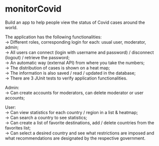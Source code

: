 # monitorCovid

Build an app to help people view the status of Covid cases around the world.                                                                                      
                                                                                      
 The application has the following functionalities:                                                                                      
 -> Different roles, corresponding login for each: usual user, moderator, admin;                                                                                      
 -> All users can connect (login with username and password) / disconnect (logout) / retrieve the password;                                                                         
 -> An automatic way (external API) from where you take the numbers;                                                                                      
 -> The distribution of cases is shown on a heat map;                                                                                      
 -> The information is also saved / read / updated in the database;                                                                                      
 -> There are 3 JUnit tests to verify application functionalities.                                                                                      
                                                                                       
 Admin:                                                                                      
 -> Can create accounts for moderators, can delete moderator or user accounts;                                                                                      
                                                                                       
 User:                                                                                      
 -> Can view statistics for each country / region in a list & heatmap;                                                                                      
 -> Can search a country to see statistics;                                                                                      
 -> Can create a list of favorite destinations, add / delete countries from the favorites list;                                                                                    
 -> Can select a desired country and see what restrictions are imposed and what recommendations are designated by the respective government.

